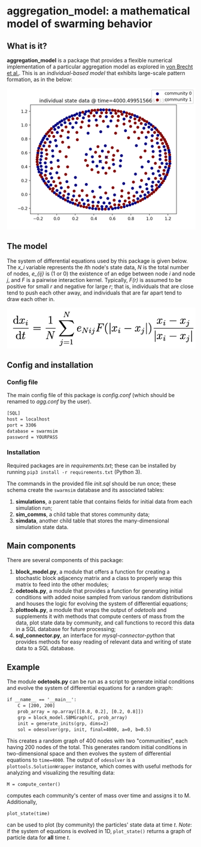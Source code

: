 # aggregation_model: a mathematical model of swarming behavior

## What is it? 
**aggregation_model** is a package that provides a flexible numerical implementation of a particular aggregation model as explored in [von Brecht et al.](https://link.springer.com/article/10.1007/s10955-012-0680-x). This is an *individual-based model* that exhibits large-scale pattern formation, as in the below:

![agg-img](https://raw.githubusercontent.com/nabla9/aggregation_model/master/.images/agg.png)

## The model
The system of differential equations used by this package is given below. The *x_i* variable represents the *i*th node's state data, *N* is the total number of nodes, *e_{ij}* is (1 or 0) the existence of an edge between node *i* and node *j*, and *F* is a pairwise interaction kernel. Typically, *F(r)* is assumed to be positive for small *r* and negative for large *r*; that is, individuals that are close tend to push each other away, and individuals that are far apart tend to draw each other in.

![agg-eqn](https://raw.githubusercontent.com/nabla9/aggregation_model/readme/.images/eqn.png)

## Config and installation
### Config file
The main config file of this package is *config.conf* (which should be renamed to *agg.conf* by the user). 

	[SQL]
	host = localhost
	port = 3306
	database = swarmsim
	password = YOURPASS

### Installation
Required packages are in *requirements.txt*; these can be installed by running `pip3 install -r requirements.txt` (Python 3). 

The commands in the provided file *init.sql* should be run once; these schema create the `swarmsim` database and its associated tables: 
1. **simulations**, a parent table that contains fields for initial data from each simulation run;
2. **sim_comms**, a child table that stores community data;
3. **simdata**, another child table that stores the many-dimensional simulation state data.

## Main components
There are several components of this package: 
1. **block_model.py**, a module that offers a function for creating a stochastic block adjacency matrix and a class to properly wrap this matrix to feed into the other modules; 
2. **odetools.py**, a module that provides a function for generating initial conditions with added noise sampled from various random distributions and houses the logic for evolving the system of differential equations;
3. **plottools.py**, a module that wraps the output of *odetools* and supplements it with methods that compute centers of mass from the data, plot state data by community, and call functions to record this data in a SQL database for future processing;
4. **sql_connector.py**, an interface for *mysql-connector-python* that provides methods for easy reading of relevant data and writing of state data to a SQL database.

## Example
The module **odetools.py** can be run as a script to generate initial conditions and evolve the system of differential equations for a random graph: 

	if __name__ == '__main__':
    	C = [200, 200]
    	prob_array = np.array([[0.8, 0.2], [0.2, 0.8]])
    	grp = block_model.SBMGraph(C, prob_array)
		init = generate_inits(grp, dims=2)
    	sol = odesolver(grp, init, final=4000, a=0, b=0.5)

This creates a random graph of 400 nodes with two "communities", each having 200 nodes of the total. This generates random initial conditions in two-dimensional space and then evolves the system of differential equations to `time=4000`. The output of `odesolver` is a `plottools.SolutionWrapper` instance, which comes with useful methods for analyzing and visualizing the resulting data: 

	M = compute_center() 

computes each community's center of mass over time and assigns it to M. Additionally,

	plot_state(time)

can be used to plot (by community) the particles' state data at time *t*. *Note*: if the system of equations is evolved in 1D, `plot_state()` returns a graph of particle data for **all** time *t*. 
